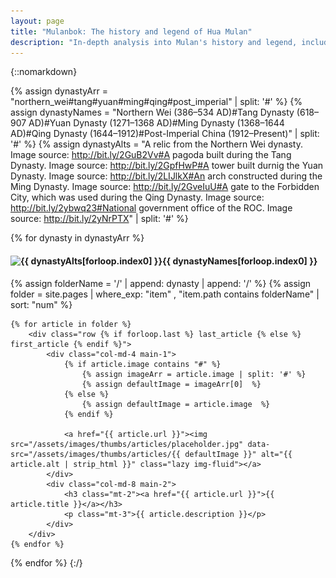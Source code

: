 ```yaml
---
layout: page
title: "Mulanbok: The history and legend of Hua Mulan"
description: "In-depth analysis into Mulan's history and legend, including research on numerous retellings and historical references written over the past 1,500 years."
---
```


{::nomarkdown}

{% assign dynastyArr = "northern_wei#tang#yuan#ming#qing#post_imperial" | split: '#' %}
{% assign dynastyNames = "Northern Wei (386&ndash;534 AD)#Tang Dynasty (618&ndash;907 AD)#Yuan Dynasty (1271&ndash;1368 AD)#Ming Dynasty (1368&ndash;1644 AD)#Qing Dynasty (1644&ndash;1912)#Post-Imperial China (1912&ndash;Present)" | split: '#' %}
{% assign dynastyAlts = "A relic from the Northern Wei dynasty. Image source: http://bit.ly/2GuB2Vv#A pagoda built during the Tang Dynasty. Image source: http://bit.ly/2GpfHwP#A tower built durnig the Yuan Dynasty. Image source: http://bit.ly/2LIJlkX#An arch constructed during the Ming Dynasty. Image source: http://bit.ly/2GveIuU#A gate to the Forbidden City, which was used during the Qing Dynasty. Image source: http://bit.ly/2ybwq23#National government office of the ROC. Image source: http://bit.ly/2yNrPTX" | split: '#' %}

{% for dynasty in dynastyArr %}
	<h4 class="heading text-left mb-5"><img src="/assets/images/thumbs/dynasties/{{ dynasty }}.jpg" alt="{{ dynastyAlts[forloop.index0] }}">{{ dynastyNames[forloop.index0] }}</h4>
	{% assign folderName = '/' | append: dynasty | append: '/' %}
	{% assign folder = site.pages | where_exp: "item" , "item.path contains folderName" | sort: "num" %}

	{% for article in folder %}
		<div class="row {% if forloop.last %} last_article {% else %} first_article {% endif %}">
			<div class="col-md-4 main-1">
				{% if article.image contains "#" %}
					{% assign imageArr = article.image | split: '#' %}
					{% assign defaultImage = imageArr[0]  %}
				{% else %}
					{% assign defaultImage = article.image  %}
				{% endif %}

				<a href="{{ article.url }}"><img src="/assets/images/thumbs/articles/placeholder.jpg" data-src="/assets/images/thumbs/articles/{{ defaultImage }}" alt="{{ article.alt | strip_html }}" class="lazy img-fluid"></a>
			</div>
			<div class="col-md-8 main-2">
				<h3 class="mt-2"><a href="{{ article.url }}">{{ article.title }}</a></h3>
				<p class="mt-3">{{ article.description }}</p>
			</div>
		</div>
	{% endfor %}
{% endfor %}
{:/}
